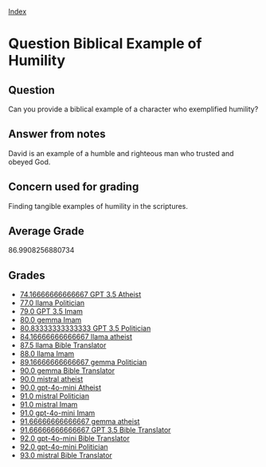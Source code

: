 
[Index](../../index.md)
# Question Biblical Example of Humility
## Question
Can you provide a biblical example of a character who exemplified humility?

## Answer from notes
David is an example of a humble and righteous man who trusted and obeyed God.

## Concern used for grading
Finding tangible examples of humility in the scriptures.

## Average Grade
86.9908256880734

## Grades
 * [74.16666666666667 GPT 3.5 Atheist](../answers/GPT_3.5_Atheist/Biblical_Example_of_Humility.md)
 * [77.0 llama Politician](../answers/llama_Politician/Biblical_Example_of_Humility.md)
 * [79.0 GPT 3.5 Imam](../answers/GPT_3.5_Imam/Biblical_Example_of_Humility.md)
 * [80.0 gemma Imam](../answers/gemma_Imam/Biblical_Example_of_Humility.md)
 * [80.83333333333333 GPT 3.5 Politician](../answers/GPT_3.5_Politician/Biblical_Example_of_Humility.md)
 * [84.16666666666667 llama atheist](../answers/llama_atheist/Biblical_Example_of_Humility.md)
 * [87.5 llama Bible Translator](../answers/llama_Bible_Translator/Biblical_Example_of_Humility.md)
 * [88.0 llama Imam](../answers/llama_Imam/Biblical_Example_of_Humility.md)
 * [89.16666666666667 gemma Politician](../answers/gemma_Politician/Biblical_Example_of_Humility.md)
 * [90.0 gemma Bible Translator](../answers/gemma_Bible_Translator/Biblical_Example_of_Humility.md)
 * [90.0 mistral atheist](../answers/mistral_atheist/Biblical_Example_of_Humility.md)
 * [90.0 gpt-4o-mini Atheist](../answers/gpt-4o-mini_Atheist/Biblical_Example_of_Humility.md)
 * [91.0 mistral Politician](../answers/mistral_Politician/Biblical_Example_of_Humility.md)
 * [91.0 mistral Imam](../answers/mistral_Imam/Biblical_Example_of_Humility.md)
 * [91.0 gpt-4o-mini Imam](../answers/gpt-4o-mini_Imam/Biblical_Example_of_Humility.md)
 * [91.66666666666667 gemma atheist](../answers/gemma_atheist/Biblical_Example_of_Humility.md)
 * [91.66666666666667 GPT 3.5 Bible Translator](../answers/GPT_3.5_Bible_Translator/Biblical_Example_of_Humility.md)
 * [92.0 gpt-4o-mini Bible Translator](../answers/gpt-4o-mini_Bible_Translator/Biblical_Example_of_Humility.md)
 * [92.0 gpt-4o-mini Politician](../answers/gpt-4o-mini_Politician/Biblical_Example_of_Humility.md)
 * [93.0 mistral Bible Translator](../answers/mistral_Bible_Translator/Biblical_Example_of_Humility.md)
